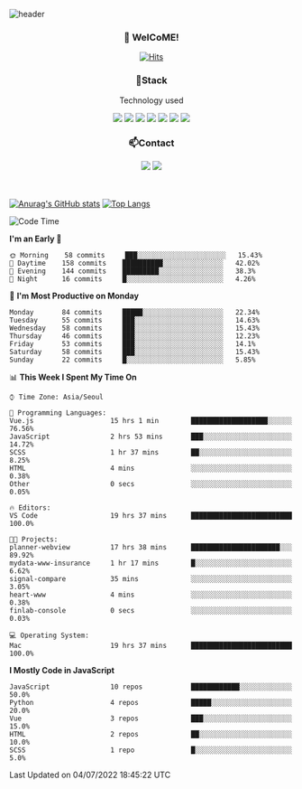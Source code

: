 ![header](https://capsule-render.vercel.app/api?type=waving&color=gradient&height=200&text=Kyungjoon&fontAlign=70&fontAlignY=40&animation=twinkling)

<h3 align="center">👋 WelCoME!</h3>

<div align=center>
  
[![Hits](https://hits.seeyoufarm.com/api/count/incr/badge.svg?url=https%3A%2F%2Fgithub.com%2Fuvula6921&count_bg=%2322BAC9&title_bg=%23827F7F&icon=iconify.svg&icon_color=%2325A27F&title=visits&edge_flat=false)](https://hits.seeyoufarm.com)
  
</div>
<h3 align="center">📌Stack</h3>
<p align="center">Technology used</p>
<div align="center"><img src="https://img.shields.io/badge/HTML5-E34F26?style=flat-square&logo=HTML5&logoColor=white"></img> <img src="https://img.shields.io/badge/CSS3-0A84FF?style=flat-square&logo=CSS3&logoColor=white"></img> <img src="https://img.shields.io/badge/JavaScript-FFCD11?style=flat-square&logo=JavaScript&logoColor=white"></img> <img src="https://img.shields.io/badge/React-00BCF6?style=flat-square&logo=React&logoColor=white"></img> <img src="https://img.shields.io/badge/jQuery-3655FF?style=flat-square&logo=jQuery&logoColor=white"></img> <img src="https://img.shields.io/badge/Ruby-E0115F?style=flat-square&logo=Ruby&logoColor=white"></img> <img src="https://img.shields.io/badge/Python-4B8BBE?style=flat-square&logo=Python&logoColor=white"></img></div>

<h3 align="center">📫Contact</h3>
<div align="center"><a href="https://velog.io/@uvula6921/"><img src="https://img.shields.io/badge/Blog-20c997?style=flat-square&logo=V&logoColor=white"/></a> <a href="pkj6921@gmail.com"><img src="https://img.shields.io/badge/Gmail-EA4335?style=flat-square&logo=Gmail&logoColor=white"/></a></div>
<br>
<br>

[![Anurag's GitHub stats](https://github-readme-stats.vercel.app/api?username=uvula6921&hide=stars,issues&show_icons=true&count_private=true&theme=tokyonight)](https://github.com/anuraghazra/github-readme-stats)
[![Top Langs](https://github-readme-stats.vercel.app/api/top-langs/?username=uvula6921&hide=css,jupyter%20notebook,html&exclude_repo=uvula6921,uvula6921.github.io&layout=compact&langs_count=8)](https://github.com/anuraghazra/github-readme-stats)

<!--START_SECTION:waka-->
![Code Time](http://img.shields.io/badge/Code%20Time-0%20secs-blue)

**I'm an Early 🐤** 

```text
🌞 Morning    58 commits     ███░░░░░░░░░░░░░░░░░░░░░░   15.43% 
🌆 Daytime    158 commits    ██████████░░░░░░░░░░░░░░░   42.02% 
🌃 Evening    144 commits    █████████░░░░░░░░░░░░░░░░   38.3% 
🌙 Night      16 commits     █░░░░░░░░░░░░░░░░░░░░░░░░   4.26%

```
📅 **I'm Most Productive on Monday** 

```text
Monday       84 commits     █████░░░░░░░░░░░░░░░░░░░░   22.34% 
Tuesday      55 commits     ███░░░░░░░░░░░░░░░░░░░░░░   14.63% 
Wednesday    58 commits     ███░░░░░░░░░░░░░░░░░░░░░░   15.43% 
Thursday     46 commits     ███░░░░░░░░░░░░░░░░░░░░░░   12.23% 
Friday       53 commits     ███░░░░░░░░░░░░░░░░░░░░░░   14.1% 
Saturday     58 commits     ███░░░░░░░░░░░░░░░░░░░░░░   15.43% 
Sunday       22 commits     █░░░░░░░░░░░░░░░░░░░░░░░░   5.85%

```


📊 **This Week I Spent My Time On** 

```text
⌚︎ Time Zone: Asia/Seoul

💬 Programming Languages: 
Vue.js                   15 hrs 1 min        ███████████████████░░░░░░   76.56% 
JavaScript               2 hrs 53 mins       ███░░░░░░░░░░░░░░░░░░░░░░   14.72% 
SCSS                     1 hr 37 mins        ██░░░░░░░░░░░░░░░░░░░░░░░   8.25% 
HTML                     4 mins              ░░░░░░░░░░░░░░░░░░░░░░░░░   0.38% 
Other                    0 secs              ░░░░░░░░░░░░░░░░░░░░░░░░░   0.05%

🔥 Editors: 
VS Code                  19 hrs 37 mins      █████████████████████████   100.0%

🐱‍💻 Projects: 
planner-webview          17 hrs 38 mins      ██████████████████████░░░   89.92% 
mydata-www-insurance     1 hr 17 mins        █░░░░░░░░░░░░░░░░░░░░░░░░   6.62% 
signal-compare           35 mins             ░░░░░░░░░░░░░░░░░░░░░░░░░   3.05% 
heart-www                4 mins              ░░░░░░░░░░░░░░░░░░░░░░░░░   0.38% 
finlab-console           0 secs              ░░░░░░░░░░░░░░░░░░░░░░░░░   0.03%

💻 Operating System: 
Mac                      19 hrs 37 mins      █████████████████████████   100.0%

```

**I Mostly Code in JavaScript** 

```text
JavaScript               10 repos            ████████████░░░░░░░░░░░░░   50.0% 
Python                   4 repos             █████░░░░░░░░░░░░░░░░░░░░   20.0% 
Vue                      3 repos             ███░░░░░░░░░░░░░░░░░░░░░░   15.0% 
HTML                     2 repos             ██░░░░░░░░░░░░░░░░░░░░░░░   10.0% 
SCSS                     1 repo              █░░░░░░░░░░░░░░░░░░░░░░░░   5.0%

```



 Last Updated on 04/07/2022 18:45:22 UTC
<!--END_SECTION:waka-->
